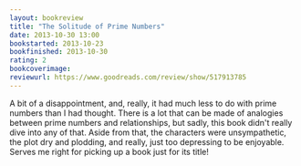 ```yaml
---
layout: bookreview
title: "The Solitude of Prime Numbers"
date: 2013-10-30 13:00
bookstarted: 2013-10-23
bookfinished: 2013-10-30
rating: 2
bookcoverimage: 
reviewurl: https://www.goodreads.com/review/show/517913785
---
```


A bit of a disappointment, and, really, it had much less to do with prime numbers than I had thought. There is a lot that can be made of analogies between prime numbers and relationships, but sadly, this book didn't really dive into any of that. Aside from that, the characters were unsympathetic, the plot dry and plodding, and really, just too depressing to be enjoyable. Serves me right for picking up a book just for its title!